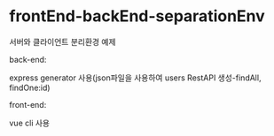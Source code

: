 # frontEnd-backEnd-separationEnv
서버와 클라이언트 분리환경 예제

back-end: 

express generator 사용(json파일을 사용하여 users RestAPI 생성-findAll, findOne:id)

front-end: 

vue cli 사용
